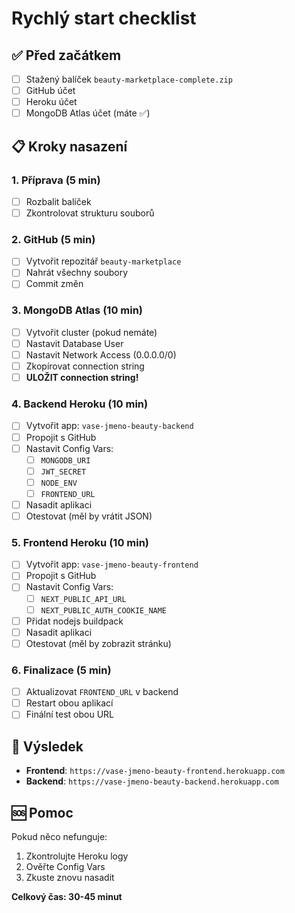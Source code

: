 # Rychlý start checklist

## ✅ Před začátkem
- [ ] Stažený balíček `beauty-marketplace-complete.zip`
- [ ] GitHub účet
- [ ] Heroku účet  
- [ ] MongoDB Atlas účet (máte ✅)

## 📋 Kroky nasazení

### 1. Příprava (5 min)
- [ ] Rozbalit balíček
- [ ] Zkontrolovat strukturu souborů

### 2. GitHub (5 min)
- [ ] Vytvořit repozitář `beauty-marketplace`
- [ ] Nahrát všechny soubory
- [ ] Commit změn

### 3. MongoDB Atlas (10 min)
- [ ] Vytvořit cluster (pokud nemáte)
- [ ] Nastavit Database User
- [ ] Nastavit Network Access (0.0.0.0/0)
- [ ] Zkopírovat connection string
- [ ] **ULOŽIT connection string!**

### 4. Backend Heroku (10 min)
- [ ] Vytvořit app: `vase-jmeno-beauty-backend`
- [ ] Propojit s GitHub
- [ ] Nastavit Config Vars:
  - [ ] `MONGODB_URI`
  - [ ] `JWT_SECRET`
  - [ ] `NODE_ENV`
  - [ ] `FRONTEND_URL`
- [ ] Nasadit aplikaci
- [ ] Otestovat (měl by vrátit JSON)

### 5. Frontend Heroku (10 min)
- [ ] Vytvořit app: `vase-jmeno-beauty-frontend`
- [ ] Propojit s GitHub
- [ ] Nastavit Config Vars:
  - [ ] `NEXT_PUBLIC_API_URL`
  - [ ] `NEXT_PUBLIC_AUTH_COOKIE_NAME`
- [ ] Přidat nodejs buildpack
- [ ] Nasadit aplikaci
- [ ] Otestovat (měl by zobrazit stránku)

### 6. Finalizace (5 min)
- [ ] Aktualizovat `FRONTEND_URL` v backend
- [ ] Restart obou aplikací
- [ ] Finální test obou URL

## 🎯 Výsledek
- **Frontend**: `https://vase-jmeno-beauty-frontend.herokuapp.com`
- **Backend**: `https://vase-jmeno-beauty-backend.herokuapp.com`

## 🆘 Pomoc
Pokud něco nefunguje:
1. Zkontrolujte Heroku logy
2. Ověřte Config Vars
3. Zkuste znovu nasadit

**Celkový čas: 30-45 minut**


